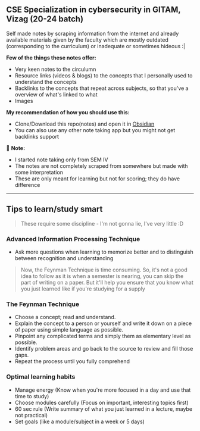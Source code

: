 ## CSE Specialization in cybersecurity in GITAM, Vizag (20-24 batch)

Self made notes by scraping information from the internet and already available materials given by the faculty which are
mostly outdated (corresponding to the curriculum) or inadequate or sometimes hideous :|

__Few of the things these notes offer:__
- Very keen notes to the circulumn
- Resource links (videos & blogs) to the concepts that I personally used to understand the concepts
- Backlinks to the concepts that repeat across subjects, so that you've a overview of what's linked to what
- Images

__My recommendation of how you should use this:__
- Clone/Download this repo(notes) and open it in [Obsidian](https://obsidian.md/)
- You can also use any other note taking app but you might not get backlinks support

🔴 __Note:__ 
- I started note taking only from SEM IV
- The notes are not completely scraped from somewhere but made with some interpretation
- These are only meant for learning but not for scoring; they do have difference

---

## Tips to learn/study smart

> These require some discipline - I'm not gonna lie, I've very little :D

### Advanced Information Processing Technique
- Ask more questions when learning to memorize better and to distinguish between recognition and understanding

> Now, the Feynman Technique is time consuming. So, it's not a good idea to follow as it is when a semester is nearing, you can skip the part of writing on a paper.
> But it'll help you ensure that you know what you just learned like if you're studying for a supply

### The Feynman Technique
- Choose a concept; read and understand.
- Explain the concept to a person or yourself and write it down on a piece of paper using simple language as possible.
- Pinpoint any complicated terms and simply them as elementary level as possible.
- Identify problem areas and go back to the source to review and fill those gaps.
- Repeat the process until you fully comprehend

### Optimal learning habits
- Manage energy (Know when you're more focused in a day and use that time to study)
- Choose modules carefully (Focus on important, interesting topics first)
- 60 sec rule (Write summary of what you just learned in a lecture, maybe not practical) 
- Set goals (like a module/subject in a week or 5 days)
